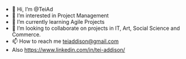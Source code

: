 - 👋 Hi, I’m @TeiAd
- 👀 I’m interested in Project Management 
- 🌱 I’m currently learning Agile Projects 
- 💞️ I’m looking to collaborate on projects in IT, Art, Social Science and Commerce.
- 📫 How to reach me teiaddison@gmail.com 
- Also https://www.linkedin.com/in/tei-addison/

<!---
TeiAd/TeiAd is a ✨ special ✨ repository because its `README.md` (this file) appears on your GitHub profile.
You can click the Preview link to take a look at your changes.
--->
